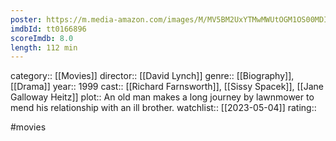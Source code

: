 ```yaml
---
poster: https://m.media-amazon.com/images/M/MV5BM2UxYTMwMWUtOGM1OS00MDI4LWFhNTUtOTA4NWI2ZjEwNmMxXkEyXkFqcGdeQXVyMjUzOTY1NTc@._V1_SX300.jpg
imdbId: tt0166896
scoreImdb: 8.0
length: 112 min
---
```


category:: [[Movies]]
director:: [[David Lynch]]
genre:: [[Biography]], [[Drama]]
year:: 1999
cast:: [[Richard Farnsworth]], [[Sissy Spacek]], [[Jane Galloway Heitz]]
plot:: An old man makes a long journey by lawnmower to mend his relationship with an ill brother.
watchlist:: [[2023-05-04]]
rating::

#movies 

